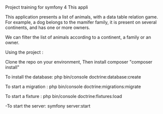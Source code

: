 Project training for symfony 4
This appli 


This application presents a list of animals, with a data table relation game. For example, a dog belongs to the mamifer family, it is present on several continents, and has one or more owners.

We can filter the list of animals according to a continent, a family or an owner.


Using the project : 

Clone the repo on your environment,
Then install composer "composer install"

To install the database:
php bin/console doctrine:database:create

To start a migration : 
php bin/console doctrine:migrations:migrate

To start a fixture :
php bin/console doctrine:fixtures:load


-To start the server: symfony server:start
